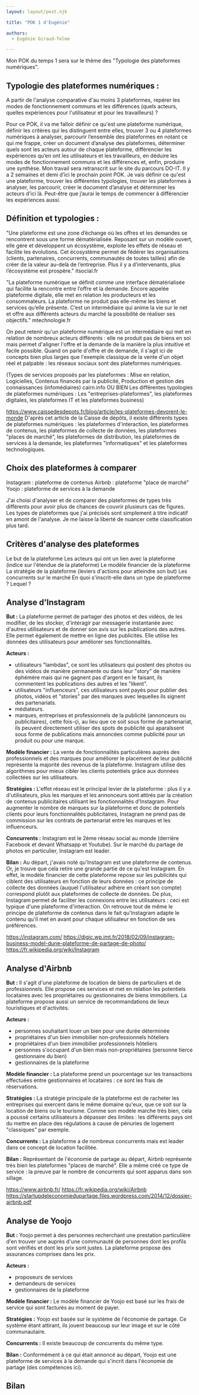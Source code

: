 ```yaml
---
layout: layout/post.njk

title: "POK 1 d'Eugénie"

authors:
  - Eugénie Giraud-Telme

---
```

<!-- début résumé -->

Mon POK du temps 1 sera sur le thème des "Typologie des plateformes numériques".

<!-- fin résumé -->
## Typologie des plateformes numériques : 

A partir de l'analyse comparative d'au moins 3 plateformes, repérer les modes de fonctionnement communs et les différences (quels acteurs, quelles expériences pour l'utilisateur et pour les travailleurs) ?

Pour ce POK, il va me falloir définir ce qu'est une plateforme numérique, définir les critères qui les distinguent entre elles, trouver 3 ou 4 plateformes numériques à analyser, parcourir l’ensemble des plateformes en notant ce qui me frappe, créer un document d’analyse des plateformes, déterminer quels sont les acteurs autour de chaque plateforme, différencier les expériences qu’en ont les utilisateurs et les travailleurs, en déduire les modes de fonctionnement communs et les différences et, enfin, produire une synthèse. Mon travail sera retranscrit sur le site du parcours DO-IT.
Il y a 2 semaines et demi d’ici le prochain point POK. Je vais définir ce qu'est une plateforme, trouver les différentes typologies, trouver les plateformes à analyser, les parcourir, créer le document d’analyse et déterminer les acteurs d’ici là. Peut-être que j’aurai le temps de commencer à différencier les expériences aussi.

## Définition et typologies :

"Une plateforme est une zone d’échange où les offres et les demandes se rencontrent sous une forme dématérialisée.  Reposant sur un modèle ouvert, elle gère et développent un écosystème, exploite les effets de réseau et facilite les évolutions. Cet écosystème permet de fédérer les organisations (clients, partenaires, concurrents, communautés de toutes tailles) afin de créer de la valeur au-delà de l’entreprise. Plus il y a d’intervenants, plus l’écosystème est prospère." itsocial.fr

"La plateforme numérique se définit comme une interface dématérialisée qui facilite la rencontre entre l’offre et la demande. Encore appelée plateforme digitale, elle met en relation les producteurs et les consommateurs. La plateforme ne produit pas elle-même les biens et services qu’elle présente. C’est un intermédiaire qui anime la vie sur le net et offre aux différents acteurs du marché la possibilité de réaliser ses objectifs." mtechnologie.fr

On peut retenir qu'un plateforme numérique est un intermédiaire qui met en relation de nombreux acteurs différents : elle ne produit pas de biens en soi mais permet d'aligner l'offre et la demande de la manière la plus intuitive et facile possible. Quand on parle d'offre et de demande, il s'agit ici de concepts bien plus larges que l'exemple classique de la vente d'un objet réel et palpable : les réseaux sociaux sont des plateformes numériques.


(Types de services proposés par les plateformes : 
Mise en relation, Logicielles, Contenus financés par la publicité, Production et gestion des connaissances (infomédiaires) cairn.info
OU BIEN
Les différentes typologies de plateformes numériques : 
Les "entreprises-plateformes", les plateformes digitales, les plateformes IT et les plateformes business)

https://www.caissedesdepots.fr/blog/article/les-plateformes-devorent-le-monde
D'après cet article de la Caisse de dépôts, il existe différents types de plateformes numériques : les plateformes d'interaction, les plateformes de contenus, les plateformes de collecte de données, les plateformes "places de marché", les plateformes de distribution, les plateformes de services à la demande, les plateformes "informatiques" et les plateformes technologiques.

## Choix des plateformes à comparer

Instagram : plateforme de contenus
Airbnb : plateforme "place de marché"
Yoojo : plateforme de services à la demande

J'ai choisi d'analyser et de comparer des plateformes de types très différents pour avoir plus de chances de couvrir plusieurs cas de figures. Les types de plateformes que j'ai précisés sont simplement à titre indicatif en amont de l'analyse. Je me laisse la liberté de nuancer cette classification plus tard.

## Critères d'analyse des plateformes

Le but de la plateforme
Les acteurs qui ont un lien avec la plateforme (indice sur l'étendue de la plateforme)
Le modèle financier de la plateforme
La stratégie de la plateforme (leviers d'actions pour atteindre son but)
Les concurrents sur le marché
En quoi s'inscrit-elle dans un type de plateforme ? Lequel ?

## Analyse d'Instagram

**But :**
La plateforme permet de partager des photos et des vidéos, de les modifier, de les stocker, d'intéragir par messagerie instantanée avec d'autres utilisateurs et de donner son avis sur les publications des autres. Elle permet également de mettre en ligne des publicités. Elle utilise les données des utilisateurs pour améliorer ses fonctionnalités.

**Acteurs :** 
- utilisateurs "lambdas", ce sont les utilisateurs qui postent des photos ou des vidéos de manière permanente ou dans leur "story" de manière éphémère mais qui ne gagnent pas d'argent en le faisant, ils commentent les publications des autres et les "likent".
- utilisateurs "influenceurs", ces utilisateurs sont payés pour publier des photos, vidéos et "stories" par des marques avec lequelles ils signent des partenariats.
- médiateurs.
- marques, entreprises et professionnels de la publicité (annonceurs ou publicitaires), cette fois-çi, au lieu que ce soit sous forme de partenariat, ils peuvent directement utiliser des spots de publicité qui aparaîssent sous forme de publications mais annoncées comme publicité pour un produit ou pour une marque.

**Modèle financier :**
La vente de fonctionnalités particulières auprès des professionnels et des marques pour améliorer le placement de leur publicité représente la majorité des revenus de la plateforme. Instagram utilise des algorithmes pour mieux cibler les clients potentiels grâce aux données collectées sur les utilisateurs.

**Stratégies :**
L'effet réseau est le principal levier de la plateforme : plus il y a d'utilisateurs, plus les marques et les annonceurs sont attirés par la création de contenus publicitaires utilisant les fonctionnalités d'Instagram. Pour augmenter le nombre de marques sur la plateforme et donc de potentiels clients pour leurs fonctionnalités publicitaires, Instagram ne prend pas de commission sur les contrats de partenariat entre les marques et les influenceurs.

**Concurrents :**
Instagram est le 2ème réseau social au monde (derrière Facebook et devant Whatsapp et Youtube).
Sur le marché du partage de photos en particulier, Instagram est leader.

**Bilan :**
Au départ, j'avais noté qu'Instagram est une plateforme de contenus. Or, je trouve que cela retire une grande partie de ce qu'est Instagram. En effet, le modèle financier de cette plateforme repose sur les publicités qui ciblent des utilisateurs en fonction de leurs données : ce principe de collecte des données (auquel l'utilisateur adhère en créant son compte) correspond plutôt aux plateformes de collecte de données. De plus, Instagram permet de faciliter les connexions entre les utilisateurs : ceci est typique d'une plateforme d'interaction. On retrouve tout de même le principe de plateforme de contenus dans le fait qu'Instagram adapte le contenu qu'il met en avant pour chaque utilisateur en fonction de ses préférences.

https://instagram.com/
https://digic.wp.imt.fr/2018/02/09/instagram-business-model-dune-plateforme-de-partage-de-photo/
https://fr.wikipedia.org/wiki/Instagram

## Analyse d'Airbnb

**But :**
Il s'agit d'une plateforme de location de biens de particuliers et de professionnels. Elle propose ces services et met en relation les potentiels locataires avec les propriétaires ou gestionnaires de biens immobiliers. La plateforme propose aussi un service de recommandations de lieux touristiques et d'activités.

**Acteurs :**
- personnes souhaitant louer un bien pour une durée déterminée
- propriétaires d'un bien immobilier non-professionnels hôteliers
- propriétaires d'un bien immobilier professionnels hôteliers
- personnes s'occupant d'un bien mais non-propriétaires (personne tierce gestionnaire du bien)
- gestionnaires de la plateforme

**Modèle financier :**
La plateforme prend un pourcentage sur les transactions effectuées entre gestionnaires et locataires : ce sont les frais de réservations.

**Stratégies :**
La stratégie principale de la plateforme est de racheter les entreprises qui exercent dans le même domaine qu'eux, que ce soit sur la location de biens ou le tourisme. Comme son modèle marche très bien, cela a poussé certains utilisateurs à dépasser des limites : les différents pays ont du mettre en place des régulations à cause de pénuries de logement "classiques" par exemple.

**Concurrents :**
La plateforme a de nombreux concurrents mais est leader dans ce concept de location facilitée.

**Bilan :**
Représentant de l'économie de partage au départ, Airbnb représente très bien les plateformes "places de marché". Elle a même créé ce type de service : la preuve par le nombre de concurrents qui sont apparus dans son sillage.

https://www.airbnb.fr/
https://fr.wikipedia.org/wiki/Airbnb
https://startupdeleconomiedupartage.files.wordpress.com/2014/12/dossier-airbnb.pdf

## Analyse de Yoojo

**But :**
Yoojo permet à des personnes recherchant une prestation particulière d'en trouver une auprès d'une communauté de personnes dont les profils sont vérifiés et dont les prix sont justes. La plateforme propose des assurances comprises dans les prix.

**Acteurs :**
- proposeurs de services
- demandeurs de services
- gestionnaires de la plateforme

**Modèle financier :**
Le modèle financier de Yoojo est basé sur les frais de service qui sont facturés au moment de payer.

**Stratégies :**
Yoojo est basée sur le système de l'économie de partage. Ce système étant attirant, ils jouent beaucoup sur leur image et sur le côté communautaire.

**Concurrents :**
Il existe beaucoup de concurrents du même type.

**Bilan :**
Conformément à ce qui était annoncé au départ, Yoojo est une plateforme de services à la demande qui s'incrit dans l'économie de partage (des compétences ici).

## Bilan

